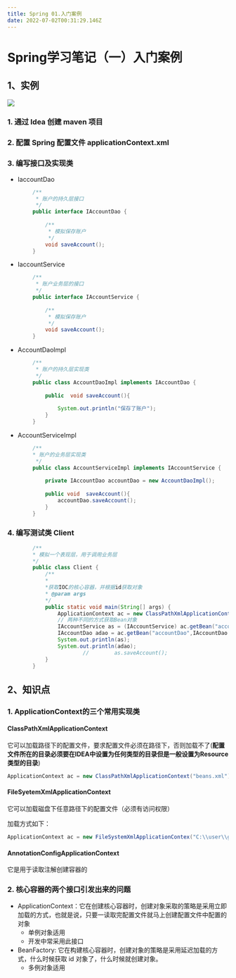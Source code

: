 ```yaml
---
title: Spring 01.入门案例
date: 2022-07-02T00:31:29.146Z
---
```

# Spring学习笔记（一）入门案例


## 1、实例

![](https://gitee.com/krislin_zhao/IMGcloud/raw/master/img/20200605105004.png)

### 1. 通过 Idea 创建 maven 项目
### 2. 配置 Spring 配置文件 applicationContext.xml
### 3. 编写接口及实现类

- IaccountDao
~~~java
        /**
         * 账户的持久层接口
         */
        public interface IAccountDao {
        
            /**
             * 模拟保存账户
             */
            void saveAccount();
        }
~~~

- IaccountService
~~~java
        /**
         * 账户业务层的接口
         */
        public interface IAccountService {
        
            /**
             * 模拟保存账户
             */
            void saveAccount();
        }
~~~

- AccountDaoImpl
~~~java
        /**
         * 账户的持久层实现类
         */
        public class AccountDaoImpl implements IAccountDao {
        
            public  void saveAccount(){
        
                System.out.println("保存了账户");
            }
        }
~~~

- AccountServiceImpl
~~~java
        /**
        * 账户的业务层实现类
         */
        public class AccountServiceImpl implements IAccountService {
        
            private IAccountDao accountDao = new AccountDaoImpl();
        
            public void  saveAccount(){
                accountDao.saveAccount();
            }
        }
~~~

### 4. 编写测试类 Client
~~~java
        /**
        * 模拟一个表现层，用于调用业务层
        */
        public class Client {
            /**
            *
            *获取IOC的核心容器，并根据id获取对象
            * @param args
            */
            public static void main(String[] args) {
                ApplicationContext ac = new ClassPathXmlApplicationContext("beans.xml");
                // 两种不同的方式获取Bean对象
                IAccountService as = (IAccountService) ac.getBean("accountService");
                IAccountDao adao = ac.getBean("accountDao",IAccountDao.class);
                System.out.println(as);
                System.out.println(adao);
                        //        as.saveAccount();
            }
        }
~~~

## 2、知识点

### 1. ApplicationContext的三个常用实现类

####  ClassPathXmlApplicationContext
 它可以加载路径下的配置文件，要求配置文件必须在路径下，否则加载不了(**配置文件所在的目录必须要在IDEA中设置为任何类型的目录但是一般设置为Resource类型的目录**)

~~~java
ApplicationContext ac = new ClassPathXmlApplicationContext("beans.xml");
~~~

#### FileSyetemXmlApplicationContext
它可以加载磁盘下任意路径下的配置文件（必须有访问权限）

加载方式如下：
~~~java
ApplicationContext ac = new FileSystemXmlApplicationContex("C:\\user\\greyson\\...")
~~~

#### AnnotationConfigApplicationContext
它是用于读取注解创建容器的

### 2. 核心容器的两个接口引发出来的问题

- ApplicationContext：它在创建核心容器时，创建对象采取的策略是采用立即加载的方式，也就是说，只要一读取完配置文件就马上创建配置文件中配置的对象
    - 单例对象适用
    - 开发中常采用此接口
- BeanFactory: 它在构建核心容器时，创建对象的策略是采用延迟加载的方式，什么时候获取 id 对象了，什么时候就创建对象。
    - 多例对象适用
